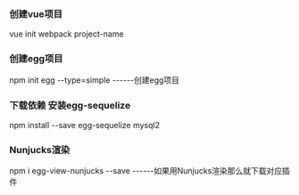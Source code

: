 ### 创建vue项目
vue init webpack project-name

### 创建egg项目

npm init egg --type=simple  ------创建egg项目

### 下载依赖 安装egg-sequelize

npm install --save egg-sequelize mysql2

### Nunjucks渲染

npm i egg-view-nunjucks --save   ------如果用Nunjucks渲染那么就下载对应插件